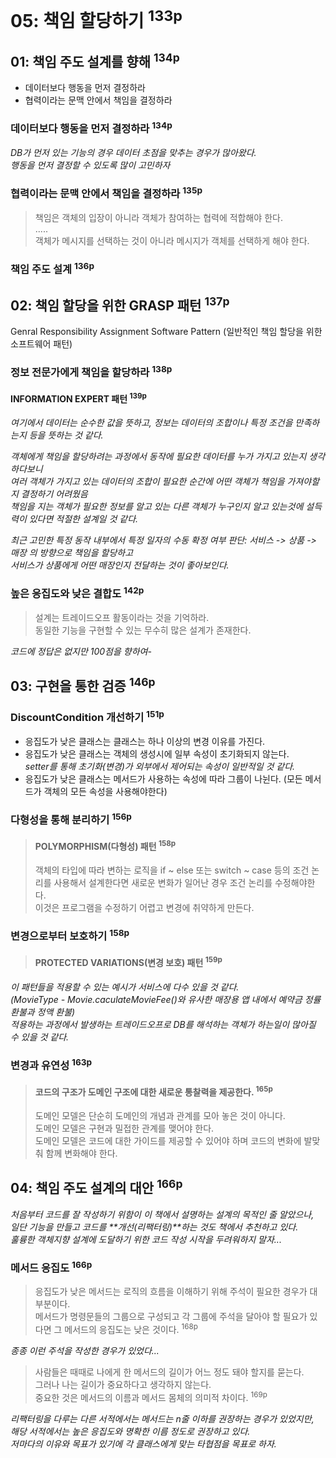 # 05: 책임 할당하기 <sup>133p</sup>

## 01: 책임 주도 설계를 향해 <sup>134p</sup>

- 데이터보다 행동을 먼저 결정하라
- 협력이라는 문맥 안에서 책임을 결정하라

### 데이터보다 행동을 먼저 결정하라 <sup>134p</sup>

_DB가 먼저 있는 기능의 경우 데이터 초점을 맞추는 경우가 많아왔다.\
행동을 먼저 결정할 수 있도록 많이 고민하자_

### 협력이라는 문맥 안에서 책임을 결정하라 <sup>135p</sup>

> 책임은 객체의 입장이 아니라 객체가 참여하는 협력에 적합해야 한다.\
> .....\
> 객체가 메시지를 선택하는 것이 아니라 메시지가 객체를 선택하게 해야 한다.

### 책임 주도 설계 <sup>136p</sup>

## 02: 책임 할당을 위한 GRASP 패턴 <sup>137p</sup>

Genral Responsibility Assignment Software Pattern (일반적인 책임 할당을 위한 소프트웨어 패턴)

### 정보 전문가에게 책임을 할당하라 <sup>138p</sup>

#### INFORMATION EXPERT 패턴 <sup>139p</sup>

_여기에서 데이터는 순수한 값을 뜻하고, 정보는 데이터의 조합이나 특정 조건을 만족하는지 등을 뜻하는 것 같다._

_객체에게 책임을 할당하려는 과정에서 동작에 필요한 데이터를 누가 가지고 있는지 생각하다보니\
여러 객체가 가지고 있는 데이터의 조합이 필요한 순간에 어떤 객체가 책임을 가져야할지 결정하기 어려웠음\
책임을 지는 객체가 필요한 정보를 알고 있는 다른 객체가 누구인지 알고 있는것에 설득력이 있다면 적절한 설계일 것 같다._

_최근 고민한 특정 동작 내부에서 특정 일자의 수동 확정 여부 판단: 서비스 -> 상품 -> 매장 의 방향으로 책임을 할당하고\
서비스가 상품에게 어떤 매장인지 전달하는 것이 좋아보인다._


### 높은 응집도와 낮은 결합도 <sup>142p</sup>

> 설계는 트레이드오프 활동이라는 것을 기억하라.\
> 동일한 기능을 구현할 수 있는 무수히 많은 설계가 존재한다.

_코드에 정답은 없지만 100점을 향하여-_

## 03: 구현을 통한 검증 <sup>146p</sup>

### DiscountCondition 개선하기 <sup>151p</sup>

- 응집도가 낮은 클래스는 클래스는 하나 이상의 변경 이유를 가진다.
- 응집도가 낮은 클래스는 객체의 생성시에 일부 속성이 초기화되지 않는다.\
_setter를 통해 초기화(변경)가 외부에서 제어되는 속성이 일반적일 것 같다._
- 응집도가 낮은 클래스는 메서드가 사용하는 속성에 따라 그룹이 나뉜다. (모든 메서드가 객체의 모든 속성을 사용해야한다)

### 다형성을 통해 분리하기 <sup>156p</sup>

> #### POLYMORPHISM(다형성) 패턴 <sup>158p</sup>
> 객체의 타입에 따라 변하는 로직을 if ~ else 또는 switch ~ case 등의 조건 논리를 사용해서 설계한다면 새로운 변화가 일어난 경우 조건 논리를 수정해야한다.\
> 이것은 프로그램을 수정하기 어렵고 변경에 취약하게 만든다.

### 변경으로부터 보호하기 <sup>158p</sup>

> #### PROTECTED VARIATIONS(변경 보호) 패턴 <sup>159p</sup>

_이 패턴들을 적용할 수 있는 예시가 서비스에 다수 있을 것 같다.\
(MovieType - Movie.caculateMovieFee()와 유사한 매장용 앱 내에서 예약금 정률 환불과 정액 환불)\
적용하는 과정에서 발생하는 트레이드오프로 DB를 해석하는 객체가 하는일이 많아질 수 있을 것 같다._

### 변경과 유연성 <sup>163p</sup>

> #### 코드의 구조가 도메인 구조에 대한 새로운 통찰력을 제공한다. <sup>165p</sup>
> 도메인 모델은 단순히 도메인의 개념과 관계를 모아 놓은 것이 아니다.\
> 도메인 모델은 구현과 밀접한 관계를 맺어야 한다.\
> 도메인 모델은 코드에 대한 가이드를 제공할 수 있어야 하며 코드의 변화에 발맞춰 함께 변화해야 한다.

## 04: 책임 주도 설계의 대안 <sup>166p</sup>

_처음부터 코드를 잘 작성하기 위함이 이 책에서 설명하는 설계의 목적인 줄 알았으나,\
일단 기능을 만들고 코드를 **개선(리팩터링)**하는 것도 책에서 추천하고 있다.\
훌륭한 객체지향 설계에 도달하기 위한 코드 작성 시작을 두려워하지 말자..._

### 메서드 응집도 <sup>166p</sup>

> 응집도가 낮은 메서드는 로직의 흐름을 이해하기 위해 주석이 필요한 경우가 대부분이다.\
> 메서드가 명령문들의 그룹으로 구성되고 각 그룹에 주석을 달아야 할 필요가 있다면 그 메서드의 응집도는 낮은 것이다. <sup>168p</sup>

_종종 이런 주석을 작성한 경우가 있었다..._

> 사람들은 때때로 나에게 한 메서드의 길이가 어느 정도 돼야 할지를 묻는다.\
> 그러나 나는 길이가 중요하다고 생각하지 않는다.\
> 중요한 것은 메서드의 이름과 메서드 몸체의 의미적 차이다. <sup>169p</sup>

_리팩터링을 다루는 다른 서적에서는 메서드는 n줄 이하를 권장하는 경우가 있었지만,\
해당 서적에서는 높은 응집도와 명확한 이름 정도로 권장하고 있다.\
저마다의 이유와 목표가 있기에 각 클래스에게 맞는 타협점을 목표로 하자._
